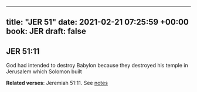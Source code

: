
---
title: "JER 51"
date: 2021-02-21 07:25:59 +00:00
book: JER
draft: false
---

## JER 51:11

God had intended to destroy Babylon because they destroyed his temple in Jerusalem which Solomon built

**Related verses**: Jeremiah 51:11. See [notes](https://my.bible.com/notes/3634249989406581599)

